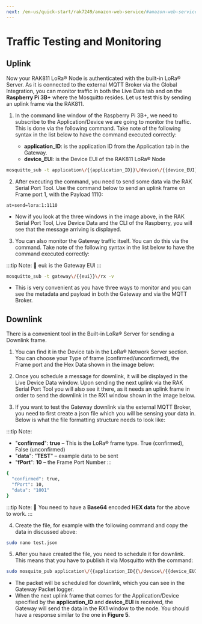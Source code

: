 ```yaml
---
next: /en-us/quick-start/rak7249/amazon-web-service/#amazon-web-service
---
```


# Traffic Testing and Monitoring

## Uplink

Now your RAK811 LoRa® Node is authenticated with the built-in LoRa® Server. As it is connected to the external MQTT Broker via the Global Integration, you can monitor traffic in both the Live Data tab and on the **Raspberry Pi 3B+** where the Mosquitto resides. Let us test this by sending an uplink frame via the RAK811.

1. In the command line window of the Raspberry Pi 3B+, we need to subscribe to the Application/Device we are going to monitor the traffic. This is done via the following command. Take note of the following syntax in the list below to have the command executed correctly:

    * **application_ID**: is the application ID from the Application tab in the Gateway.
    * **device_EUI**: is the Device EUI of the RAK811 LoRa® Node

```sh
mosquitto_sub -t application\/{{application_ID}}\/device\/{{device_EUI}}\/rx -v
```

<rk-img
  src="/assets/images/quick-start-guide/rak7249/7.rak-gateway-mesh-rak811/app-id.jpg"
  width="100%"
  figure-number="1"
  caption="Application ID"
/>

2. After executing the command, you need to send some data via the RAK Serial Port Tool. Use the command below to send an uplink frame on Frame port 1, with the Payload 1110:

```
at+send=lora:1:1110
```
<rk-img
  src="/assets/images/quick-start-guide/rak7249/7.rak-gateway-mesh-rak811/test-uplink.jpg"
  width="100%"
  figure-number="2"
  caption="Test Uplink (Application)"
/>

* Now if you look at the three windows in the image above, in the RAK Serial Port Tool, Live Device Data and the CLI of the Raspberry, you will see that the message arriving is displayed.

3. You can also monitor the Gateway traffic itself. You can do this via the command. Take note of the following syntax in the list below to have the command executed correctly:

:::tip Note:
:pencil: eui: is the Gateway EUI
:::

```sh
mosquitto_sub -t gateway\/{{eui}}\/rx -v
```

<rk-img
  src="/assets/images/quick-start-guide/rak7249/7.rak-gateway-mesh-rak811/app-test-gateway.jpg"
  width="100%"
  figure-number="3"
  caption="Test Uplink (Gateway)"
/>

* This is very convenient as you have three ways to monitor and you can see the metadata and payload in both the Gateway and via the MQTT Broker.

## Downlink

There is a convenient tool in the Built-in LoRa® Server for sending a Downlink frame.

1. You can find it in the Device tab in the LoRa® Network Server section. You can choose your Type of frame (confirmed/unconfirmed), the Frame port and the Hex Data shown in the image below:

<rk-img
  src="/assets/images/quick-start-guide/rak7249/7.rak-gateway-mesh-rak811/downlink-tool.jpg"
  width="100%"
  figure-number="4"
  caption="LoRa® Network Server Device Downlink Tool"
/>

2. Once you schedule a message for downlink, it will be displayed in the Live Device Data window. Upon sending the next uplink via the RAK Serial Port Tool you will also see it there, as it needs an uplink frame in order to send the downlink in the RX1 window shown in the image below.

<rk-img
  src="/assets/images/quick-start-guide/rak7249/7.rak-gateway-mesh-rak811/downlink-frame.jpg"
  width="100%"
  figure-number="5"
  caption="Received Downlink Frame"
/>

3. If you want to test the Gateway downlink via the external MQTT Broker, you need to first create a json file which you will be sensing your data in. Below is what the file formatting structure needs to look like:

:::tip Note:
* "**confirmed**": **true** – This is the LoRa® frame type. True (confirmed), False (unconfirmed)
* "**data**": "**TEST**" – example data to be sent
* "**fPort**": **10** – the Frame Port Number
:::

```sh
{
  "confirmed": true,
  "fPort": 10,
  "data": "1001"
}
```

:::tip Note:
:pencil: You need to have a **Base64** encoded **HEX data** for the above to work.
:::

4. Create the file, for example with the following command and copy the data in discussed above:

```sh
sudo nano test.json
```

5. After you have created the file, you need to schedule it for downlink. This means that you have to publish it via Mosquitto with the command:

```sh
sudo mosquito_pub application\/{{application_ID{{\/device\/{{device_EUI}}\/ tx \u2013f test.json
```

* The packet will be scheduled for downlink, which you can see in the Gateway Packet logger.
* When the next uplink frame that comes for the Application/Device specified by the **application_ID** and **device_EUI** is received, the Gateway will send the data in the RX1 window to the node. You should have a response similar to the one in **Figure 5**.

